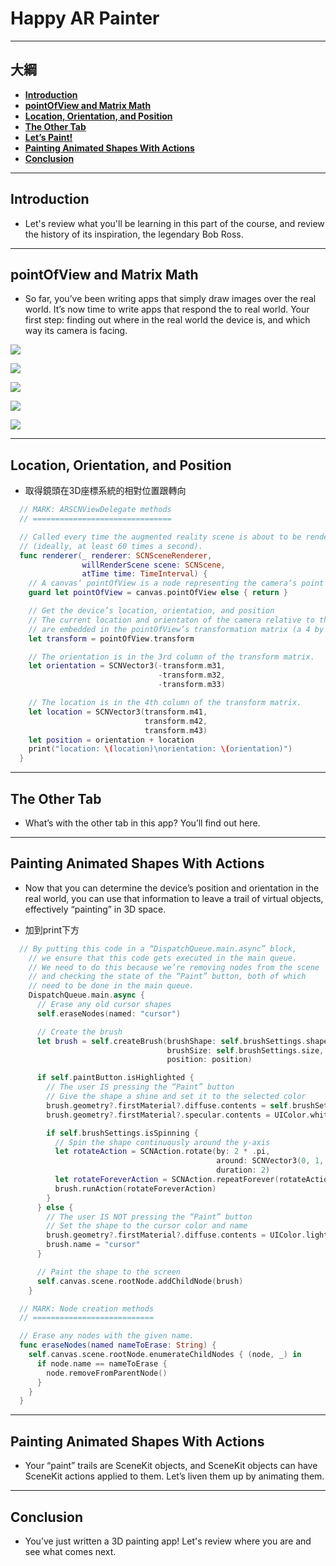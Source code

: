 # Happy AR Painter

------

## 大綱

- [**Introduction**](#1)
- [**pointOfView and Matrix Math**](#2)
- [**Location, Orientation, and Position**](#3)
- [**The Other Tab**](#4)
- [**Let’s Paint!**](#5)
- [**Painting Animated Shapes With Actions**](#6)
- [**Conclusion**](#7)

------

<h2 id="1">Introduction</h2>

- Let's review what you'll be learning in this part of the course, and review the history of its inspiration, the legendary Bob Ross.

------

<h2 id="2">pointOfView and Matrix Math</h2>

- So far, you’ve been writing apps that simply draw images over the real world. It’s now time to write apps that respond the to real world. Your first step: finding out where in the real world the device is, and which way its camera is facing.

![](../.gitbook/assets/103.png)

![](../.gitbook/assets/104.png)

![](../.gitbook/assets/105.png)

![](../.gitbook/assets/106.png)

![](../.gitbook/assets/107.png)

------

<h2 id="3">Location, Orientation, and Position</h2>

- 取得鏡頭在3D座標系統的相對位置跟轉向

```swift
  // MARK: ARSCNViewDelegate methods
  // ===============================

  // Called every time the augmented reality scene is about to be rendered
  // (ideally, at least 60 times a second).
  func renderer(_ renderer: SCNSceneRenderer,
                willRenderScene scene: SCNScene,
                atTime time: TimeInterval) {
    // A canvas‘ pointOfView is a node representing the camera‘s point of view.
    guard let pointOfView = canvas.pointOfView else { return }

    // Get the device’s location, orientation, and position
    // The current location and orientaton of the camera relative to the origin point
    // are embedded in the pointOfView’s transformation matrix (a 4 by 4 matrix).
    let transform = pointOfView.transform

    // The orientation is in the 3rd column of the transform matrix.
    let orientation = SCNVector3(-transform.m31,
                                 -transform.m32,
                                 -transform.m33)

    // The location is in the 4th column of the transform matrix.
    let location = SCNVector3(transform.m41,
                              transform.m42,
                              transform.m43)
    let position = orientation + location
    print("location: \(location)\norientation: \(orientation)")
  }
```

------

<h2 id="4">The Other Tab</h2>

- What’s with the other tab in this app? You’ll find out here.

------

<h2 id="5">Painting Animated Shapes With Actions</h2>

- Now that you can determine the device’s position and orientation in the real world, you can use that information to leave a trail of virtual objects, effectively “painting” in 3D space.

- 加到print下方

```swift
  // By putting this code in a “DispatchQueue.main.async” block,
    // we ensure that this code gets executed in the main queue.
    // We need to do this because we’re removing nodes from the scene
    // and checking the state of the “Paint” button, both of which
    // need to be done in the main queue.
    DispatchQueue.main.async {
      // Erase any old cursor shapes
      self.eraseNodes(named: "cursor")

      // Create the brush
      let brush = self.createBrush(brushShape: self.brushSettings.shape,
                                   brushSize: self.brushSettings.size,
                                   position: position)

      if self.paintButton.isHighlighted {
        // The user IS pressing the “Paint” button
        // Give the shape a shine and set it to the selected color
        brush.geometry?.firstMaterial?.diffuse.contents = self.brushSettings.color
        brush.geometry?.firstMaterial?.specular.contents = UIColor.white

        if self.brushSettings.isSpinning {
          // Spin the shape continuously around the y-axis
          let rotateAction = SCNAction.rotate(by: 2 * .pi,
                                              around: SCNVector3(0, 1, 0),
                                              duration: 2)
          let rotateForeverAction = SCNAction.repeatForever(rotateAction)
          brush.runAction(rotateForeverAction)
        }
      } else {
        // The user IS NOT pressing the “Paint” button
        // Set the shape to the cursor color and name
        brush.geometry?.firstMaterial?.diffuse.contents = UIColor.lightGray
        brush.name = "cursor"
      }

      // Paint the shape to the screen
      self.canvas.scene.rootNode.addChildNode(brush)
    }

  // MARK: Node creation methods
  // ===========================

  // Erase any nodes with the given name.
  func eraseNodes(named nameToErase: String) {
    self.canvas.scene.rootNode.enumerateChildNodes { (node, _) in
      if node.name == nameToErase {
        node.removeFromParentNode()
      }
    }
  }

```

------

<h2 id="6">Painting Animated Shapes With Actions</h2>

- Your “paint” trails are SceneKit objects, and SceneKit objects can have SceneKit actions applied to them. Let’s liven them up by animating them.

------

<h2 id="7">Conclusion</h2>

- You’ve just written a 3D painting app! Let's review where you are and see what comes next.
